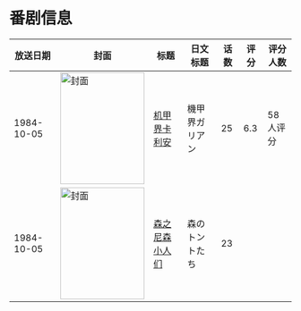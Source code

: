 # 番剧信息

|放送日期|封面|标题|日文标题|话数|评分|评分人数|
|---|---|---|---|---|---|---|
|1984-10-05|<img src="//lain.bgm.tv/pic/cover/c/d2/39/37290_17CY1.jpg" alt="封面" style="width:150px;height:200px;object-fit:cover;">|[机甲界卡利安](https://bangumi.tv/subject/37290)|機甲界ガリアン|25|6.3|58人评分|
|1984-10-05|<img src="//lain.bgm.tv/pic/cover/c/b9/32/382231_6qSsy.jpg" alt="封面" style="width:150px;height:200px;object-fit:cover;">|[森之尼森小人们](https://bangumi.tv/subject/382231)|森のトントたち|23|||
